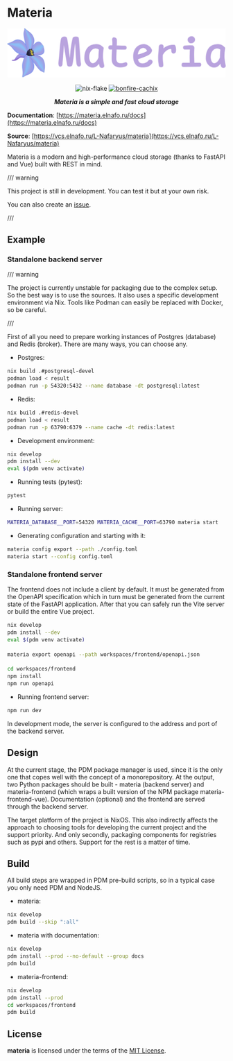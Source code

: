 # Materia

<style>
.md-content .md-typeset h1 { display: none; }
</style>

<p align="center">
  <a href="https://materia.elnafo.ru"><img src="img/logo-full.png" alt="Materia"></a>
</p>
<p align="center">
  <img src="https://img.shields.io/badge/nix%20flake-gray.svg?logo=nixos" alt="nix-flake"/>
  <a href="https://bonfire.cachix.org"><img src="https://img.shields.io/badge/cachix-bonfire-pink.svg" alt="bonfire-cachix" /></a>
</p>
<p align="center">
    <strong><em>Materia is a simple and fast cloud storage</em></strong>
</p>

**Documentation**: [https://materia.elnafo.ru/docs](https://materia.elnafo.ru/docs)

**Source**: [https://vcs.elnafo.ru/L-Nafaryus/materia](https://vcs.elnafo.ru/L-Nafaryus/materia)

Materia is a modern and high-performance cloud storage (thanks to FastAPI and Vue) built with REST in mind.

/// warning

This project is still in development. 
You can test it but at your own risk. 

You can also create an [issue](https://github.com/L-Nafaryus/materia/issues).

///

## Example 

### Standalone backend server 

/// warning

The project is currently unstable for packaging due to the complex setup. 
So the best way is to use the sources. 
It also uses a specific development environment via Nix. 
Tools like Podman can easily be replaced with Docker, so be careful.

///

First of all you need to prepare working instances of Postgres (database) and Redis (broker). There are many ways, you can choose any.

- Postgres:

```sh 
nix build .#postgresql-devel
podman load < result
podman run -p 54320:5432 --name database -dt postgresql:latest
```

- Redis:

```sh 
nix build .#redis-devel
podman load < result
podman run -p 63790:6379 --name cache -dt redis:latest
```

- Development environment:

```sh 
nix develop
pdm install --dev
eval $(pdm venv activate)
```

- Running tests (pytest):

```sh 
pytest
```

- Running server:

```sh 
MATERIA_DATABASE__PORT=54320 MATERIA_CACHE__PORT=63790 materia start
```

- Generating configuration and starting with it:

```sh 
materia config export --path ./config.toml
materia start --config config.toml 
```

### Standalone frontend server 

The frontend does not include a client by default. It must be generated from the OpenAPI specification which in turn must be generated from the current state of the FastAPI application. After that you can safely run the Vite server or build the entire Vue project.

```sh 
nix develop
pdm install --dev
eval $(pdm venv activate)

materia export openapi --path workspaces/frontend/openapi.json

cd workspaces/frontend
npm install 
npm run openapi
```

- Running frontend server:

```sh 
npm run dev 
```

In development mode, the server is configured to the address and port of the backend server.

## Design

At the current stage, the PDM package manager is used, since it is the only one that copes well with the concept of a monorepository. At the output, two Python packages should be built - materia (backend server) and materia-frontend (which wraps a built version of the NPM package materia-frontend-vue). Documentation (optional) and the frontend are served through the backend server.

The target platform of the project is NixOS. This also indirectly affects the approach to choosing tools for developing the current project and the support priority. And only secondly, packaging components for registries such as pypi and others. Support for the rest is a matter of time.

## Build 

All build steps are wrapped in PDM pre-build scripts, so in a typical case you only need PDM and NodeJS.

- materia:

```sh 
nix develop 
pdm build --skip ":all"
```

- materia with documentation:

```sh 
nix develop 
pdm install --prod --no-default --group docs
pdm build
```

- materia-frontend:

```sh 
nix develop 
pdm install --prod
cd workspaces/frontend
pdm build
```

## License

**materia** is licensed under the terms of the [MIT License](https://vcs.elnafo.ru/L-Nafaryus/materia/src/branch/master/LICENSE).
